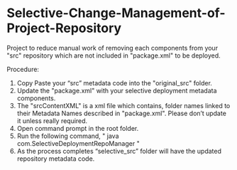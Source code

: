 # Selective-Change-Management-of-Project-Repository
Project to reduce manual work of removing each components from your "src" repository which are not included in "package.xml" to be deployed. 

Procedure:
1. Copy Paste your “src” metadata code into the "original_src" folder.
2. Update the "package.xml" with your selective deployment metadata components.
3. The "srcContentXML" is a xml file which contains, folder names linked to their Metadata Names described in "package.xml". Please don’t  update it unless really required.
4. Open command prompt in the root folder.
5. Run the following command,
        "  java com.SelectiveDeploymentRepoManager  "
7. As the process completes “selective_src” folder will have the updated repository metadata code.
